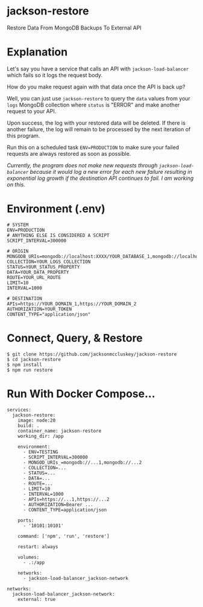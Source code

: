 # jackson-restore

Restore Data From MongoDB Backups To External API

# Explanation

Let's say you have a service that calls an API with `jackson-load-balancer` which fails so it logs the request body.

How do you make request again with that data once the API is back up?

Well, you can just use `jackson-restore` to query the `data` values from your `logs` MongoDB collection where `status` is "ERROR" and make another request to your API.

Upon success, the log with your restored data will be deleted. If there is another failure, the log will remain to be processed by the next iteration of this program.

Run this on a scheduled task `ENV=PRODUCTION` to make sure your failed requests are always restored as soon as possible.

_Currently, the program does not make new requests through `jackson-load-balancer` because it would log a new error for each new failure resulting in exponential log growth if the destination API continues to fail. I am working on this._

# Environment (.env)

```
# SYSTEM
ENV=PRODUCTION
# ANYTHING ELSE IS CONSIDERED A SCRIPT
SCRIPT_INTERVAL=300000

# ORIGIN
MONGODB_URIs=mongodb://localhost:XXXX/YOUR_DATABASE_1,mongodb://localhost:XXXX/YOUR_DATABASE_2
COLLECTION=YOUR_LOGS_COLLECTION
STATUS=YOUR_STATUS_PROPERTY
DATA=YOUR_DATA_PROPERTY
ROUTE=YOUR_URL_ROUTE
LIMIT=10
INTERVAL=1000

# DESTINATION
APIs=https://YOUR_DOMAIN_1,https://YOUR_DOMAIN_2
AUTHORIZATION=YOUR_TOKEN
CONTENT_TYPE="application/json"
```

# Connect, Query, & Restore

```
$ git clone https://github.com/jacksonmccluskey/jackson-restore
$ cd jackson-restore
$ npm install
$ npm run restore
```

# Run With Docker Compose...

```
services:
  jackson-restore:
    image: node:20
    build: .
    container_name: jackson-restore
    working_dir: /app

    environment:
      - ENV=TESTING
      - SCRIPT_INTERVAL=300000
      - MONGOD_URIs_=mongodb://...1,mongodb://...2
      - COLLECTION=...
      - STATUS=...
      - DATA=...
      - ROUTE=...
      - LIMIT=10
      - INTERVAL=1000
      - APIs=https://...1,https://...2
      - AUTHORIZATION=Bearer ...
      - CONTENT_TYPE=application/json

    ports:
      - '10101:10101'

    command: ['npm', 'run', 'restore']

    restart: always

    volumes:
      - .:/app

    networks:
      - jackson-load-balancer_jackson-network

networks:
  jackson-load-balancer_jackson-network:
    external: true
```
